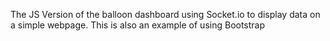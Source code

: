 The JS Version of the balloon dashboard using Socket.io to display data on a simple webpage. This is also an example of using Bootstrap
